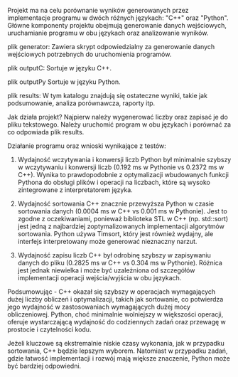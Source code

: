 
Projekt ma na celu porównanie wyników generowanych przez implementacje programu w dwóch różnych językach: "C++" oraz "Python". Główne komponenty projektu obejmują generowanie danych wejściowych, uruchamianie programu w obu językach oraz analizowanie wyników.

plik generator:
  Zawiera skrypt odpowiedzialny za generowanie danych wejściowych potrzebnych do uruchomienia programów.

plik outputC:
  Sortuje w języku C++.

plik outputPy
  Sortuje w języku Python.

plik results: 
  W tym katalogu znajdują się ostateczne wyniki, takie jak podsumowanie, analiza porównawcza, raporty itp.

Jak działa projekt?
   Najpierw należy wygenerować liczby oraz zapisać je do pliku tekstowego. Należy uruchomić program w obu językach i porównać za co odpowiada plik results.


Działanie programu oraz wnioski wynikające z testów:
1. Wydajność wczytywania i konwersji liczb
Python był minimalnie szybszy w wczytywaniu i konwersji liczb (0.192 ms w Pythonie vs 0.2372 ms w C++). Wynika to prawdopodobnie z optymalizacji wbudowanych funkcji Pythona do obsługi plików i operacji na liczbach, które są wysoko zintegrowane z interpretatorem języka.

2. Wydajność sortowania
C++ znacznie przewyższa Python w czasie sortowania danych (0.0004 ms w C++ vs 0.001 ms w Pythonie). Jest to zgodne z oczekiwaniami, ponieważ biblioteka STL w C++ (np. std::sort) jest jedną z najbardziej zoptymalizowanych implementacji algorytmów sortowania. Python używa Timsort, który jest również wydajny, ale interfejs interpretowany może generować nieznaczny narzut.

3. Wydajność zapisu liczb
C++ był odrobinę szybszy w zapisywaniu danych do pliku (0.2825 ms w C++ vs 0.304 ms w Pythonie). Różnica jest jednak niewielka i może być uzależniona od szczegółów implementacji operacji wejścia/wyjścia w obu językach.

Podsumowując - C++ okazał się szybszy w operacjach wymagających dużej liczby obliczeń i optymalizacji, takich jak sortowanie, co potwierdza jego wydajność w zastosowaniach wymagających dużej mocy obliczeniowej. Python, choć minimalnie wolniejszy w większości operacji, oferuje wystarczającą wydajność do codziennych zadań oraz przewagę w prostocie i czytelności kodu.

Jeżeli kluczowe są ekstremalnie niskie czasy wykonania, jak w przypadku sortowania, C++ będzie lepszym wyborem. Natomiast w przypadku zadań, gdzie łatwość implementacji i rozwój mają większe znaczenie, Python może być bardziej odpowiedni.

